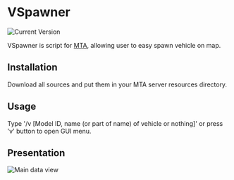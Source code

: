 # VSpawner
![Current Version](https://img.shields.io/badge/version-1.0.0-green.svg)

VSpawner is script for [MTA](https://multitheftauto.com/), allowing user to easy spawn vehicle on map.

## Installation

Download all sources and put them in your MTA server resources directory.

## Usage

Type '/v [Model ID, name (or part of name) of vehicle or nothing]' or press 'v' button to open GUI menu.

## Presentation

![Main data view](https://i.ibb.co/HgdLfPr/vspawner.jpg)
